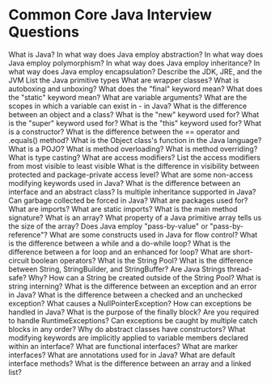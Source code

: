 # Common Core Java Interview Questions 
What is Java?
In what way does Java employ abstraction?
In what way does Java employ polymorphism?
In what way does Java employ inheritance?
In what way does Java employ encapsulation?
Describe the JDK, JRE, and the JVM
List the Java primitive types
What are wrapper classes?
What is autoboxing and unboxing?
What does the "final" keyword mean?
What does the "static" keyword mean?
What are variable arguments?
What are the scopes in which a variable can exist in - in Java?
What is the difference between an object and a class?
What is the "new" keyword used for?
What is the "super" keyword used for?
What is the "this" keyword used for?
What is a constructor?
What is the difference between the == operator and .equals() method?
What is the Object class's function in the Java language?
What is a POJO?
What is method overloading?
What is method overriding?
What is type casting?
What are access modifiers?
List the access modifiers from most visible to least visible
What is the difference in visibility between protected and package-private access level?
What are some non-access modifying keywords used in Java?
What is the difference between an interface and an abstract class?
Is multiple inheritance supported in Java?
Can garbage collected be forced in Java?
What are packages used for?
What are imports?
What are static imports?
What is the main method signature?
What is an array?
What property of a Java primitive array tells us the size of the array?
Does Java employ "pass-by-value" or "pass-by-reference"?
What are some constructs used in Java for flow control?
What is the difference between a while and a do-while loop?
What is the difference between a for loop and an enhanced for loop?
What are short-circuit boolean operators?
What is the String Pool?
What is the difference between String, StringBuilder, and StringBuffer?
Are Java Strings thread-safe? Why?
How can a String be created outside of the String Pool?
What is string interning?
What is the difference between an exception and an error in Java?
What is the difference between a checked and an unchecked exception?
What causes a NullPointerException?
How can exceptions be handled in Java?
What is the purpose of the finally block?
Are you required to handle RuntimeExceptions?
Can exceptions be caught by multiple catch blocks in any order?
Why do abstract classes have constructors?
What modifying keywords are implicitly applied to variable members declared within an interface?
What are functional interfaces?
What are marker interfaces?
What are annotations used for in Java?
What are default interface methods?
What is the difference between an array and a linked list?
